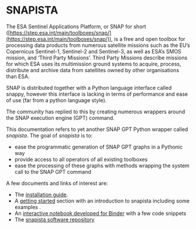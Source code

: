 # SNAPISTA

The ESA Sentinel Applications Platform, or SNAP for short ([https://step.esa.int/main/toolboxes/snap/](https://step.esa.int/main/toolboxes/snap/)), is a free and open toolbox for processing data products from numerous satellite missions such as the EU’s Copernicus Sentinel-1, Sentinel-2 and Sentinel-3, as well as ESA’s SMOS mission, and ‘Third Party Missions’. Third Party Missions describe missions for which ESA uses its multimission ground systems to acquire, process, distribute and archive data from satellites owned by other organisations than ESA.

SNAP is distributed together with a Python language interface called snappy, however this interface is lacking in terms of performance and ease of use (far from a python language style).

The community has replied to this by creating numerous wrappers around the SNAP execution engine (GPT) command.

This documentation refers to yet another SNAP GPT Python wrapper called _snapista_. The goal of _snapista_ is to:

*   ease the programmatic generation of SNAP GPT graphs in a Pythonic way
*   provide access to all operators of all existing toolboxes
*   ease the processing of these graphs with methods wrapping the system call to the SNAP GPT command

A few documents and links of interest are:

*   The [installation guide](..installation/). 
*   A [getting started](../gettingstarted/) section with an introduction to snapista including some examples .
*   An [interactive notebook developed for Binder](https://mybinder.org/v2/gh/snap-contrib/snapista/HEAD?urlpath=lab%2Ftree%2Fdemo.ipynb) with a few code snippets  
*   The [snapista software repository](https://github.com/snap-contrib/snapista)  

